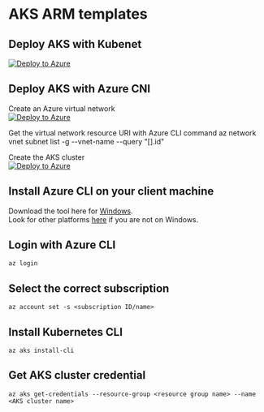# AKS ARM templates

## Deploy AKS with Kubenet <br/>
[![Deploy to Azure](https://aka.ms/deploytoazurebutton)](https://portal.azure.com/#create/Microsoft.Template/uri/https%3A%2F%2Fraw.githubusercontent.com%2Fmsftjonw%2FAKS_ARM_templates%2Fmaster%2FAKS_with_Kubenet%2Ftemplate.json)

## Deploy AKS with Azure CNI <br/>

Create an Azure virtual network <br/>
[![Deploy to Azure](https://aka.ms/deploytoazurebutton)](https://portal.azure.com/#create/Microsoft.Template/uri/https%3A%2F%2Fraw.githubusercontent.com%2Fmsftjonw%2FAKS_ARM_templates%2Fmaster%2FAKS_with_AzureCNI%2Fazure_vnet_template.json)

Get the virtual network resource URI with Azure CLI command
    az network vnet subnet list -g <resource group name> --vnet-name <virtual network name> --query "[].id"

Create the AKS cluster <br/>
[![Deploy to Azure](https://aka.ms/deploytoazurebutton)](https://portal.azure.com/#create/Microsoft.Template/uri/https%3A%2F%2Fraw.githubusercontent.com%2Fmsftjonw%2FAKS_ARM_templates%2Fmaster%2FAKS_with_AzureCNI%2Faks_template.json)

## Install Azure CLI on your client machine
Download the tool here for [Windows](https://aka.ms/installazurecliwindows). <br/>
Look for other platforms [here](https://docs.microsoft.com/en-us/cli/azure/install-azure-cli) if you are not on Windows.

## Login with Azure CLI
    az login

## Select the correct subscription
    az account set -s <subscription ID/name>

## Install Kubernetes CLI
    az aks install-cli
    
## Get AKS cluster credential
    az aks get-credentials --resource-group <resource group name> --name <AKS cluster name>



